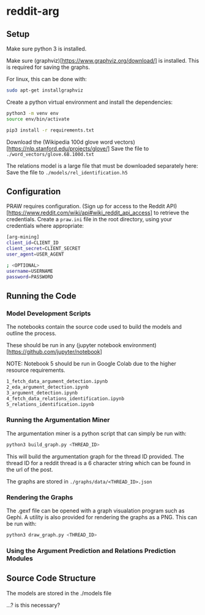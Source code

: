 # reddit-arg

## Setup

Make sure python 3 is installed.

Make sure (graphviz)[https://www.graphviz.org/download/] is installed. This is required for saving the graphs.

For linux, this can be done with:
```bash
sudo apt-get installgraphviz
```

Create a python virtual environment and install the dependencies:
```bash
python3 -m venv env
source env/bin/activate

pip3 install -r requirements.txt
```

Download the (Wikipedia 100d glove word vectors)[https://nlp.stanford.edu/projects/glove/]
Save the file to `./word_vectors/glove.6B.100d.txt`

The relations model is a large file that must be downloaded separately here:
Save the file to `./models/rel_identification.h5`

## Configuration

PRAW requires configuration. (Sign up for access to the Reddit API)[https://www.reddit.com/wiki/api#wiki_reddit_api_access] to retrieve the credentials.
Create a `praw.ini` file in the root directory, using your credentials where appropriate:

```bash
[arg-mining]
client_id=CLIENT_ID
client_secret=CLIENT_SECRET
user_agent=USER_AGENT

; <OPTIONAL>
username=USERNAME
password=PASSWORD
```
## Running the Code

### Model Development Scripts

The notebooks contain the source code used to build the models and outline the process.

These should be run in any (jupyter notebook environment)[https://github.com/jupyter/notebook]

NOTE: Notebook 5 should be run in Google Colab due to the higher resource requirements.

```bash
1_fetch_data_argument_detection.ipynb
2_eda_argument_detection.ipynb
3_argument_detection.ipynb
4_fetch_data_relations_identification.ipynb
5_relations_identification.ipynb
```

### Running the Argumentation Miner

The argumentation miner is a python script that can simply be run with:

```bash
python3 build_graph.py <THREAD_ID>
```

This will build the argumentation graph for the thread ID provided. The thread ID for a reddit thread is a 6 character string which can be found in the url of the post.

The graphs are stored in `./graphs/data/<THREAD_ID>.json` 

### Rendering the Graphs

The .gexf file can be opened with a graph visualation program such as Gephi.
A utility is also provided for rendering the graphs as a PNG. This can be run with:

```bash
python3 draw_graph.py <THREAD_ID>
```

### Using the Argument Prediction and Relations Prediction Modules

## Source Code Structure

The models are stored in the ./models file 

...? is this necessary?